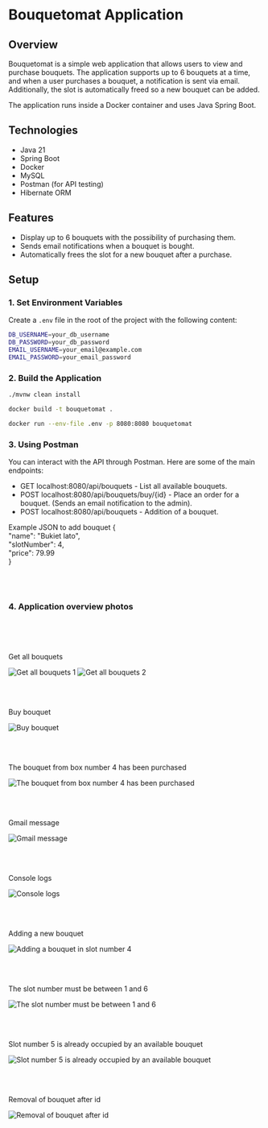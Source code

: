 # Bouquetomat Application

## Overview
Bouquetomat is a simple web application that allows users to view and purchase bouquets. The application supports up to 6 bouquets at a time, and when a user purchases a bouquet, a notification is sent via email. Additionally, the slot is automatically freed so a new bouquet can be added. 

The application runs inside a Docker container and uses Java Spring Boot.

## Technologies
- Java 21
- Spring Boot
- Docker
- MySQL
- Postman (for API testing)
- Hibernate ORM

## Features
- Display up to 6 bouquets with the possibility of purchasing them.
- Sends email notifications when a bouquet is bought.
- Automatically frees the slot for a new bouquet after a purchase.

## Setup

### 1. Set Environment Variables

Create a `.env` file in the root of the project with the following content:

```bash
DB_USERNAME=your_db_username
DB_PASSWORD=your_db_password
EMAIL_USERNAME=your_email@example.com
EMAIL_PASSWORD=your_email_password
```

### 2. Build the Application

```bash
./mvnw clean install
```

```bash
docker build -t bouquetomat .
```

```bash
docker run --env-file .env -p 8080:8080 bouquetomat
```

### 3. Using Postman

You can interact with the API through Postman. Here are some of the main endpoints:
<ul>
<li>GET localhost:8080/api/bouquets - List all available bouquets.</li>
<li>POST localhost:8080/api/bouquets/buy/{id} - Place an order for a bouquet. (Sends an email notification to the admin).</li>
<li>POST localhost:8080/api/bouquets -  Addition of a bouquet.</li>
</ul>
Example JSON to add bouquet {<br>
    "name": "Bukiet lato",<br>
    "slotNumber": 4,<br>
    "price": 79.99<br>
}

<br> <br>

### 4. Application overview photos

<br> <br> <br>

Get all bouquets

<img src="images/Get all bouquets 1.png" alt="Get all bouquets 1">
<img src="images/Get all bouquets 2.png" alt="Get all bouquets 2">

<br> <br>

Buy bouquet

<img src="images/Buy bouquet.png" alt="Buy bouquet">

<br> <br>

The bouquet from box number 4 has been purchased

<img src="images/The bouquet from box number 4 has been purchased.png" alt="The bouquet from box number 4 has been purchased">

<br> <br>

Gmail message

<img src="images/Gmail message.png" alt="Gmail message">

<br> <br>

Console logs

<img src="images/Console logs.png" alt="Console logs">

<br> <br>

Adding a new bouquet

<img src="images/Adding a bouquet in slot number 4.png" alt="Adding a bouquet in slot number 4">

<br> <br>

The slot number must be between 1 and 6

<img src="images/The slot number must be between 1 and 6.png" alt="The slot number must be between 1 and 6">

<br> <br>

Slot number 5 is already occupied by an available bouquet

<img src="images/Slot number 5 is already occupied by an available bouquet.png" alt="Slot number 5 is already occupied by an available bouquet">

<br> <br>

Removal of bouquet after id

<img src="images/Removal of bouquet after id.png" alt="Removal of bouquet after id">





